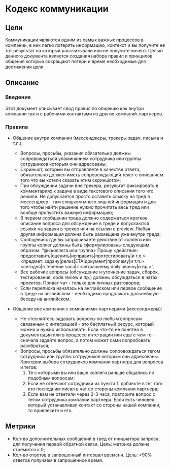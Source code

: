 # Кодекс коммуникации

## Цели

Коммуникации являются одним из самых важных процессов в компании, в них легко потерять информацию, контекст и вы получите не тот результат на который рассчитывали или не получите ничего. Целью данного документа является создания набора правил и принципов общения которые сокращают потери и время необходимые для достижения цели.

## Описание

### Введение

Этот документ описывает свод правил по общению как внутри компании так и с рабочими контактами из других компаний-партнеров.

### Правила

* Общение внутри компании (мессенджеры, трекеры задач, письма и т.п.):
    - Вопросы, просьбы, указания обязательно должны сопровождаться упоминанием сотрудника или группы сотрудников которым они адресованы;
    - Скриншот, который вы отправляете в качестве ответа, обязательно должен иметь сопровождающий текст с описанием того что вы хотели сказать этим скриншотом;
    - При обсуждении задачи вне трекера, результат фиксировать в комментариях к задаче в виде текстового описания того что решили. Не допускается просто оставить ссылку на тред в мессенджер - там слишком много лишней информации и для того чтобы найти решение нужно прочитать весь тред или вообще пропустить важную информацию;
    - В первом сообщении треда должно содержаться краткое описание вопроса для обсуждение в треде и допускаются ссылки на задачи в трекер или на ссылки с preview. Любая другая информация должна быть размещена уже внутри треда;
    - Сообщениях где вы запрашиваете действие от коллеги или группы коллег должны быть сформулированы следующим образом: “@<коллега или группа> Прошу <действие: предоставить|оценить|исправить|протестировать|и т.п.> <предмет: задачу|релиз|ETA|документ|проблему|и т.п.>  <сегодня|в течении часа|к завтрашнему daily звонку|и пр.>”;
    - Все рабочие вопросы (обсуждение и уточнение задач, сборок, тестирования, code review и пр.) должны обсуждаться в чатах проектов. Приват чат - только для личных разговоров;
    - Если переписка началась на английском или первое сообщение в треде на английском - необходимо продолжать дальнейшую беседу на английском.

* Общение вне компании с компаниями-партнерами (мессенджеры):
    - Не стесняйтесь задавать вопросы по любым вопросам связанным с интеграцией - это бесплатный ресурс, который можно и нужно использовать. Если что-то не понятно в документации или в процессе интеграции или еще с чем то - сначала задайте вопрос, а потом может сами попробовать разобраться;
    - Вопросы, просьбы обязательно должны сопровождаться тегом сотрудника или группы сотрудников которым они адресованы. Критерии выбора сотрудников компании партнера для вопросов и тегов:
        1. Те с которыми вы или ваше коллеги раньше общались по подобным вопросам;
        2. Если не отвечают сотрудники из пункта 1. добавьте в тег того кто последним писал в чат со стороны компании партнера;
        3. Если вам не ответили через 2-3 часа, повторите вопрос с тегом сотрудника компании партнера. Если есть человек который устанавливал контакт со стороны нашей компании, то привлеките и его.

## Метрики

* Кол-во дополнительных сообщений в тред от инициатора запроса, для получения первой обратной связи. Цель: метрика должна стремится к 0;
* Кол-во ответов в запрошенный интервал времени. Цель: >90% ответов получаем в запрошенное время.
